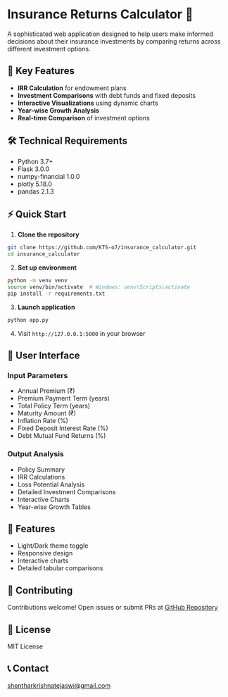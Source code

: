 # Insurance Returns Calculator 🧮

A sophisticated web application designed to help users make informed decisions about their insurance investments by comparing returns across different investment options.

## 🌟 Key Features

- **IRR Calculation** for endowment plans
- **Investment Comparisons** with debt funds and fixed deposits
- **Interactive Visualizations** using dynamic charts
- **Year-wise Growth Analysis**
- **Real-time Comparison** of investment options

## 🛠️ Technical Requirements

- Python 3.7+
- Flask 3.0.0
- numpy-financial 1.0.0
- plotly 5.18.0
- pandas 2.1.3

## ⚡ Quick Start

1. **Clone the repository**

```bash
git clone https://github.com/KTS-o7/insurance_calculator.git
cd insurance_calculator
```

2. **Set up environment**

```bash
python -m venv venv
source venv/bin/activate  # Windows: venv\Scripts\activate
pip install -r requirements.txt
```

3. **Launch application**

```bash
python app.py
```

4. Visit `http://127.0.0.1:5000` in your browser

## 📱 User Interface

### Input Parameters

- Annual Premium (₹)
- Premium Payment Term (years)
- Total Policy Term (years)
- Maturity Amount (₹)
- Inflation Rate (%)
- Fixed Deposit Interest Rate (%)
- Debt Mutual Fund Returns (%)

### Output Analysis

- Policy Summary
- IRR Calculations
- Loss Potential Analysis
- Detailed Investment Comparisons
- Interactive Charts
- Year-wise Growth Tables

## 🎨 Features

- Light/Dark theme toggle
- Responsive design
- Interactive charts
- Detailed tabular comparisons

## 🤝 Contributing

Contributions welcome! Open issues or submit PRs at [GitHub Repository](https://github.com/KTS-o7/insurance_calculator)

## 📝 License

MIT License

## 📞 Contact

shentharkrishnatejaswi@gmail.com
